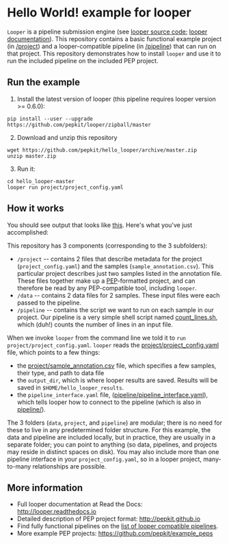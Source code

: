 # Hello World! example for looper

`Looper` is a pipeline submission engine (see [looper source code](https://github.com/pepkit/looper); [looper documentation](http://looper.readthedocs.org)). This repository contains a basic functional example project (in [/project](/project)) and a looper-compatible pipeline (in [/pipeline](/pipeline)) that can run on that project. This repository demonstrates how to install `looper` and use it to run the included pipeline on the included PEP project. 

## Run the example

1. Install the latest version of looper (this pipeline requires looper version >= 0.6.0):

```
pip install --user --upgrade https://github.com/pepkit/looper/zipball/master
```

2. Download and unzip this repository

```
wget https://github.com/pepkit/hello_looper/archive/master.zip
unzip master.zip
```

3. Run it:

```
cd hello_looper-master
looper run project/project_config.yaml
```

## How it works

You should see output that looks like [this](output.txt). Here's what you've just accomplished:

This repository has 3 components (corresponding to the 3 subfolders):
 * `/project` -- contains 2 files that describe metadata for the project (`project_config.yaml`) and the samples (`sample_annotation.csv`). This particular project describes just two samples listed in the annotation file. These files together make up a [PEP](http://pepkit.github.io)-formatted project, and can therefore be read by any PEP-compatible tool, including `looper`.
 * `/data` -- contains 2 data files for 2 samples. These input files were each passed to the pipeline.
 * `/pipeline` -- contains the script we want to run on each sample in our project. Our pipeline is a very simple shell script named [count_lines.sh](pipeline/count_lines.sh), which (duh!) counts the number of lines in an input file.

When we invoke `looper` from the command line we told it to `run project/project_config.yaml`. `looper` reads the [project/project_config.yaml](project/project_config.yaml) file, which points to a few things:
 * the [project/sample_annotation.csv](project/sample_annotation.csv) file, which specifies a few samples, their type, and path to data file
 * the `output_dir`, which is where looper results are saved. Results will be saved in `$HOME/hello_looper_results`.
 * the `pipeline_interface.yaml` file, ([pipeline/pipeline_interface.yaml](pipeline/pipeline_interface.yaml)), which tells looper how to connect to the pipeline (which is also in [pipeline/](pipeline/)).

The 3 folders (`data`, `project`, and `pipeline`) are modular; there is no need for these to live in any predetermined folder structure. For this example, the data and pipeline are included locally, but in practice, they are usually in a separate folder; you can point to anything (so data, pipelines, and projects may reside in distinct spaces on disk). You may also include more than one pipeline interface in your `project_config.yaml`, so in a looper project, many-to-many relationships are possible.

## More information

* Full looper documentation at Read the Docs: http://looper.readthedocs.io
* Detailed description of PEP project format: http://pepkit.github.io
* Find fully functional pipelines on the [list of looper compatible pipelines](looper_pipelines.md).
* More example PEP projects: https://github.com/pepkit/example_peps
